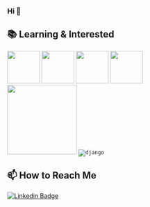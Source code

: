 ### Hi 👋


## 📚 Learning & Interested

<code><img height="75" src="https://pngset.com/images/logo-python-icon-python-logo-number-symbol-text-alphabet-transparent-png-2507186.png"></code>
<code><img height="75" src="https://designnavigator.daimler.com/files/downloads/Daimler/Pictogram_Libraries_2020/Part_Sustainability/__thumbnail/Daimler_Picto_Artificial_Intelligence_1920x1280.png"></code>
<code><img height="75" src="https://i.pinimg.com/originals/e9/94/61/e99461fdd5b3db8bdb3081d8acf5e524.png"></code>
<code><img height="75" src="https://upload.wikimedia.org/wikipedia/commons/thumb/1/18/C_Programming_Language.svg/695px-C_Programming_Language.svg.png"></code>    
<code><img height="160" weight="180" src="https://encrypted-tbn0.gstatic.com/images?q=tbn:ANd9GcSMqJRtEHDdga3opT10jA5AAHfoFEdcjXHqMg&usqp=CAU"></code>
<code>![django](https://user-images.githubusercontent.com/114984224/193793887-fdc4ab01-c4d6-4be3-aa78-3f01bd389d23.png) </code>
## 📫 How to Reach Me


[![Linkedin Badge](https://img.shields.io/badge/maytalman-follow%20on%20linkedin-blue?style=for-the-badge&logo=linkedin)](https://www.linkedin.com/in/ebru-maytalman-0699481b0/)

<!--
**UtkuGlsvn/UtkuGlsvn** is a ✨ _special_ ✨ repository because its `README.md` (this file) appears on your GitHub profile.

